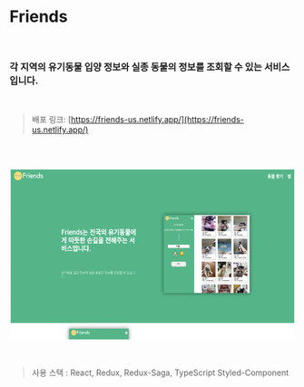 # Friends

<br />

### 각 지역의 유기동물 입양 정보와 실종 동물의 정보를 조회할 수 있는 서비스입니다.

<br />

> 배포 링크: [https://friends-us.netlify.app/](https://friends-us.netlify.app/)

<br />
<br />

<p align="center"><img src="public/img/screen.png"  width="500" height="300"></p>

<br />

> 사용 스택 : React, Redux, Redux-Saga, TypeScript Styled-Component
